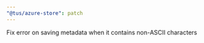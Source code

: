 ```yaml
---
"@tus/azure-store": patch
---
```


Fix error on saving metadata when it contains non-ASCII characters
